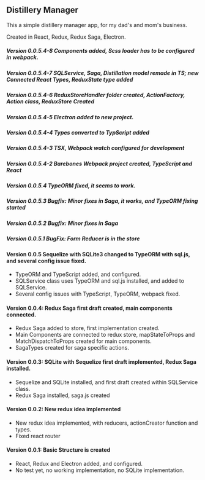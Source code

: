 ## Distillery Manager

This a simple distillery manager app, for my dad's and mom's business.

Created in React, Redux, Redux Saga, Electron.

##### Version 0.0.5.4-8 Components added, Scss loader has to be configured in webpack. 

##### Version 0.0.5.4-7 SQLService, Saga, Distillation model remade in TS; new Connected React Types, ReduxState type added

##### Version 0.0.5.4-6 ReduxStoreHandler folder created, ActionFactory, Action class, ReduxStore Created

##### Version 0.0.5.4-5 Electron added to new project.

##### Version 0.0.5.4-4 Types converted to TypScript added

##### Version 0.0.5.4-3 TSX, Webpack watch configured for development 

##### Version 0.0.5.4-2 Barebones Webpack project created, TypeScript and React

##### Version 0.0.5.4 TypeORM fixed, it seems to work.

##### Version 0.0.5.3 Bugfix: Minor fixes in Saga, it works, and TypeORM fixing started

##### Version 0.0.5.2 Bugfix: Minor fixes in Saga

##### Version 0.0.5.1 BugFix: Form Reducer is in the store

#### Version 0.0.5 Sequelize with SQLite3 changed to TypeORM with sql.js, and several config issue fixed.
 - TypeORM and TypeScript added, and configured.
 - SQLService class uses TypeORM and sql.js installed, and added to SQLService.
 - Several config issues with TypeScript, TypeORM, webpack fixed.

#### Version 0.0.4: Redux Saga first draft created, main components connected.
 - Redux Saga added to store, first implementation created.
 - Main Components are connected to redux store, mapStateToProps and MatchDispatchToProps created for main components.
 - SagaTypes created for saga specific actions.

#### Version 0.0.3: SQLite with Sequelize first draft implemented, Redux Saga installed.
 - Sequelize and SQLite installed, and first draft created within SQLService class.
 - Redux Saga installed, saga.js created

#### Version 0.0.2: New redux idea implemented
 - New redux idea implemented, with reducers, actionCreator function and types.
 - Fixed react router


#### Version 0.0.1: Basic Structure is created
 - React, Redux and Electron added, and configured.  
 - No test yet, no working implementation, no SQLite implementation.
